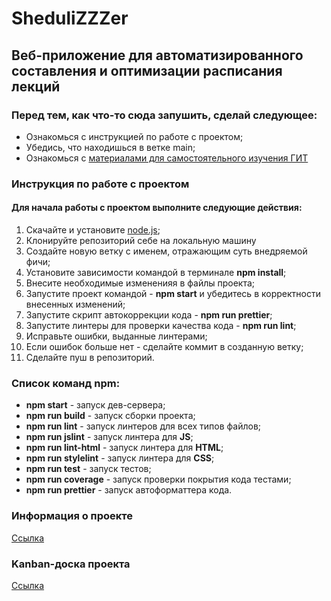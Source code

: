 # SheduliZZZer

## Веб-приложение для автоматизированного составления и оптимизации расписания лекций

### Перед тем, как что-то сюда запушить, сделай следующее:

- Ознакомься с инструкцией по работе с проектом;
- Убедись, что находишься в ветке main;
- Ознакомься с
  [материалами для самостоятельного изучения ГИТ](https://githowto.com/ru)

### Инструкция по работе с проектом

#### Для начала работы с проектом выполните следующие действия:

1. Скачайте и установите [node.js](https://nodejs.org/en/);
2. Клонируйте репозиторий себе на локальную машину
3. Создайте новую ветку с именем, отражающим суть внедряемой фичи;
4. Установите зависимости командой в терминале **npm install**;
5. Внесите необходимые измененияя в файлы проекта;
6. Запустите проект командой - **npm start** и убедитесь в корректности
   внесенных изменений;
7. Запустите скрипт автокоррекции кода - **npm run prettier**;
8. Запустите линтеры для проверки качества кода - **npm run lint**;
9. Исправьте ошибки, выданные линтерами;
10. Если ошибок больше нет - сделайте коммит в созданную ветку;
11. Сделайте пуш в репозиторий.

### Список команд npm:

- **npm start** - запуск дев-сервера;
- **npm run build** - запуск сборки проекта;
- **npm run lint** - запуск линтеров для всех типов файлов;
- **npm run jslint** - запуск линтера для **JS**;
- **npm run lint-html** - запуск линтера для **HTML**;
- **npm run stylelint** - запуск линтера для **CSS**;
- **npm run test** - запуск тестов;
- **npm run coverage** - запуск проверки покрытия кода тестами;
- **npm run prettier** - запуск автоформаттера кода.

### Информация о проекте

[Ссылка](https://github.com/Aspirants-FS-FE/SheduliZZZer/wiki)

### Kanban-доска проекта

[Ссылка](https://github.com/orgs/Aspirants-FS-FE/projects/1)
